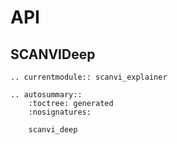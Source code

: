 # API

## SCANVIDeep

```{eval-rst}
.. currentmodule:: scanvi_explainer
```

```{eval-rst}
.. autosummary::
    :toctree: generated
    :nosignatures:

    scanvi_deep
```